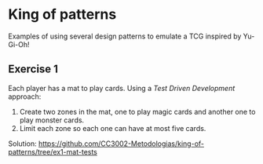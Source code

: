 # King of patterns

Examples of using several design patterns to emulate a TCG inspired by Yu-Gi-Oh!

## Exercise 1

Each player has a mat to play cards.
Using a _Test Driven Development_ approach:

1.  Create two zones in the mat, one to play magic cards and another one to play monster 
    cards.
2.  Limit each zone so each one can have at most five cards.

Solution: https://github.com/CC3002-Metodologias/king-of-patterns/tree/ex1-mat-tests
